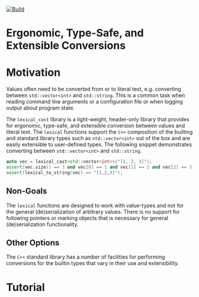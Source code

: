 [![Build](https://github.com/cpp-core/lexical_cast/actions/workflows/build.yaml/badge.svg)](https://github.com/cpp-core/lexical_cast/actions/workflows/build.yaml)

Ergonomic, Type-Safe, and Extensible Conversions
================================================

# Motivation

Values often need to be converted from or to literal text,
e.g. converting between `std::vector<int>` and `std::string`. This is
a common task when reading command line arguments or a configuration
file or when logging output about program state.

The `lexical_cast` library is a light-weight, header-only library that
provides for ergonomic, type-safe, and extensible conversion between
values and literal text. The `lexical` functions support the `C++`
composition of the builting and standard library types such as
`std::vector<int>` out of the box and are easily extensible to
user-defined types. The following snippet demonstrates converting
between `std::vector<int>` and `std::string`.

```c++
auto vec = lexical_cast<std::vector<int>>("[1, 2, 3]");
assert(vec.size() == 3 and vec[0] == 1 and vec[1] == 2 and vec[2] == 3);
assert(lexical_to_string(vec) == "[1,2,3]");
```

## Non-Goals

The `lexical` functions are designed to work with value-types and not
for the general (de)serialization of arbitrary values. There is no
support for following pointers or marking objects that is necessary
for general (de)serialization functionality.

## Other Options

The `C++` standard library has a number of facilities for performing
conversions for the builtin types that vary in their use and
extensibility.

# Tutorial
